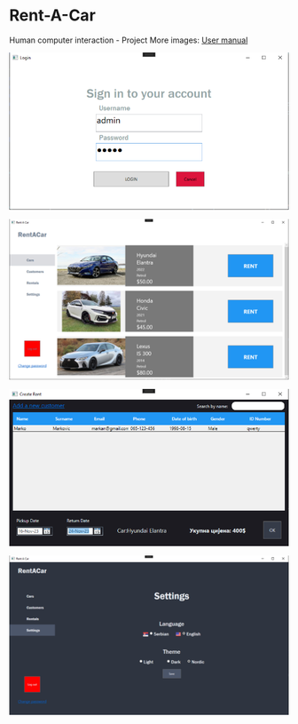 # Rent-A-Car
Human computer interaction - Project
More images: <a href="(https://github.com/Djed01/Rent-A-Car/blob/main/КОРИСНИЧКО%20УПУТСТВО%20ЗА%20КОРИШТЕЊЕ%20АПЛИКАЦИЈЕ.pdf" target="_blank">User manual</a>

![Login](https://github.com/Djed01/Rent-A-Car/blob/main/RentACar/Assets/login.png)


![Rent](https://github.com/Djed01/Rent-A-Car/blob/main/RentACar/Assets/rent.png)


![CreateRent](https://github.com/Djed01/Rent-A-Car/blob/main/RentACar/Assets/createrent.png)


![Settings](https://github.com/Djed01/Rent-A-Car/blob/main/RentACar/Assets/settings.png)
